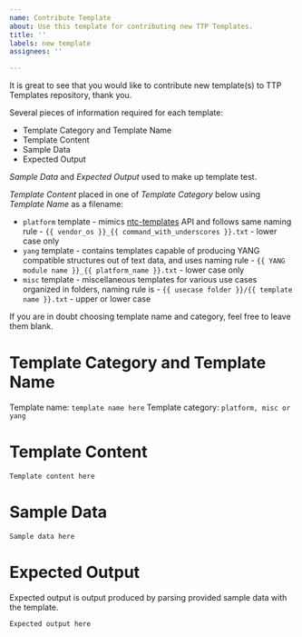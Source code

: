 ```yaml
---
name: Contribute Template
about: Use this template for contributing new TTP Templates.
title: ''
labels: new template
assignees: ''

---
```


It is great to see that you would like to contribute new template(s) to TTP Templates repository, thank you.

Several pieces of information required for each template:

* Template Category and Template Name
* Template Content
* Sample Data
* Expected Output

*Sample Data* and *Expected Output* used to make up template test.

*Template Content* placed in one of *Template Category* below using *Template Name* as a filename:

* `platform` template - mimics [ntc-templates](https://github.com/networktocode/ntc-templates) 
  API and follows same naming rule - `{{ vendor_os }}_{{ command_with_underscores }}.txt` - lower case only
* `yang` template - contains templates capable of producing YANG compatible structures out of text data,
  and uses naming rule - `{{ YANG module name }}_{{ platform_name }}.txt` - lower case only
* `misc` template - miscellaneous templates for various use cases organized in folders, naming
  rule is - `{{ usecase folder }}/{{ template name }}.txt` - upper or lower case

If you are in doubt choosing template name and category, feel free to leave them blank.

# Template Category and Template Name

Template name: `template name here`
Template category: `platform, misc or yang`

# Template Content

```
Template content here
```

# Sample Data

```
Sample data here
```

# Expected Output

Expected output is output produced by parsing provided sample data with the template.

```
Expected output here
```
